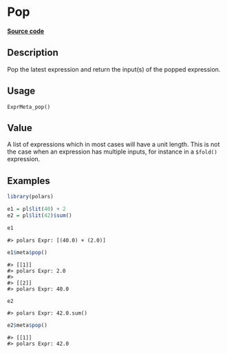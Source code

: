 

# Pop

[**Source code**](https://github.com/pola-rs/r-polars/tree/97c09bc0a6fc3d166744dbddd037b49e8d8fc6c2/R/expr__meta.R#L68)

## Description

Pop the latest expression and return the input(s) of the popped
expression.

## Usage

<pre><code class='language-R'>ExprMeta_pop()
</code></pre>

## Value

A list of expressions which in most cases will have a unit length. This
is not the case when an expression has multiple inputs, for instance in
a <code>$fold()</code> expression.

## Examples

``` r
library(polars)

e1 = pl$lit(40) + 2
e2 = pl$lit(42)$sum()

e1
```

    #> polars Expr: [(40.0) + (2.0)]

``` r
e1$meta$pop()
```

    #> [[1]]
    #> polars Expr: 2.0
    #> 
    #> [[2]]
    #> polars Expr: 40.0

``` r
e2
```

    #> polars Expr: 42.0.sum()

``` r
e2$meta$pop()
```

    #> [[1]]
    #> polars Expr: 42.0
